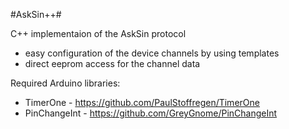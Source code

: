 
#AskSin++#

C++ implementaion of the AskSin protocol

- easy configuration of the device channels by using templates
- direct eeprom access for the channel data

Required Arduino libraries:
- TimerOne - https://github.com/PaulStoffregen/TimerOne
- PinChangeInt - https://github.com/GreyGnome/PinChangeInt
